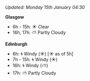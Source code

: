 *Updated: Monday 15th January 04:30*

**Glasgow**

* 6h - 15h: :sunny: Clear
* 16h, 17h: :partly_sunny: Partly Cloudy

**Edinburgh**

* 6h: :cyclone: Windy (:sunny:) [:sunny: as of 5h]
* 7h - 15h: :cyclone: Windy (:sunny:)
* 16h: :cyclone: Windy (:partly_sunny:)
* 17h: :partly_sunny: Partly Cloudy
